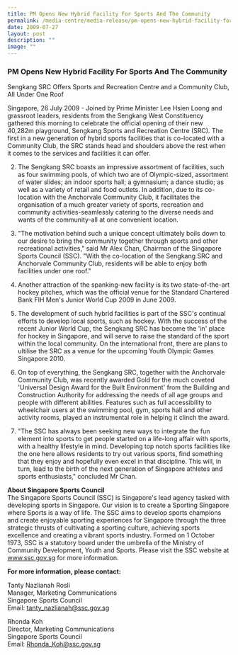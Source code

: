 ```yaml
---
title: PM Opens New Hybrid Facility For Sports And The Community
permalink: /media-centre/media-release/pm-opens-new-hybrid-facility-for-sports-and-the-community/
date: 2009-07-27
layout: post
description: ""
image: ""
---
```

### **PM Opens New Hybrid Facility For Sports And The Community**

Sengkang SRC Offers Sports and Recreation Centre and a Community Club, All Under One Roof

Singapore, 26 July 2009 - Joined by Prime Minister Lee Hsien Loong and grassroot leaders, residents from the Sengkang West Constituency gathered this morning to celebrate the official opening of their new 40,282m playground, Sengkang Sports and Recreation Centre (SRC). The first in a new generation of hybrid sports facilities that is co-located with a Community Club, the SRC stands head and shoulders above the rest when it comes to the services and facilities it can offer.

2. The Sengkang SRC boasts an impressive assortment of facilities, such as four swimming pools, of which two are of Olympic-sized, assortment of water slides; an indoor sports hall; a gymnasium; a dance studio; as well as a variety of retail and food outlets. In addition, due to its co-location with the Anchorvale Community Club, it facilitates the organisation of a much greater variety of sports, recreation and community activities-seamlessly catering to the diverse needs and wants of the community-all at one convenient location.

3. "The motivation behind such a unique concept ultimately boils down to our desire to bring the community together through sports and other recreational activities," said Mr Alex Chan, Chairman of the Singapore Sports Council (SSC). "With the co-location of the Sengkang SRC and Anchorvale Community Club, residents will be able to enjoy both facilities under one roof."

4. Another attraction of the spanking-new facility is its two state-of-the-art hockey pitches, which was the official venue for the Standard Chartered Bank FIH Men's Junior World Cup 2009 in June 2009.

5. The development of such hybrid facilities is part of the SSC's continual efforts to develop local sports, such as hockey. With the success of the recent Junior World Cup, the Sengkang SRC has become the 'in' place for hockey in Singapore, and will serve to raise the standard of the sport within the local community. On the international front, there are plans to ultilise the SRC as a venue for the upcoming Youth Olympic Games Singapore 2010.

6. On top of everything, the Sengkang SRC, together with the Anchorvale Community Club, was recently awarded Gold for the much coveted 'Universal Design Award for the Built Environment' from the Building and Construction Authority for addressing the needs of all age groups and people with different abilities. Features such as full accessibility to wheelchair users at the swimming pool, gym, sports hall and other activity rooms, played an instrumental role in helping it clinch the award.

7. "The SSC has always been seeking new ways to integrate the fun element into sports to get people started on a life-long affair with sports, with a healthy lifestyle in mind. Developing top notch sports facilities like the one here allows residents to try out various sports, find something that they enjoy and hopefully even excel in that discipline. This will, in turn, lead to the birth of the next generation of Singapore athletes and sports enthusiasts," concluded Mr Chan.


**About Singapore Sports Council**
<br>
The Singapore Sports Council (SSC) is Singapore's lead agency tasked with developing sports in Singapore. Our vision is to create a Sporting Singapore where Sports is a way of life. The SSC aims to develop sports champions and create enjoyable sporting experiences for Singapore through the three strategic thrusts of cultivating a sporting culture, achieving sports excellence and creating a vibrant sports industry. Formed on 1 October 1973, SSC is a statutory board under the umbrella of the Ministry of Community Development, Youth and Sports. Please visit the SSC website at www.ssc.gov.sg for more information.

**For more information, please contact:**

Tanty Nazlianah Rosli
<br>
Manager, Marketing Communications
<br>
Singapore Sports Council
<br>
Email: [tanty_nazlianah@ssc.gov.sg](mailto:tanty_nazlianah@ssc.gov.sg)

Rhonda Koh
<br>
Director, Marketing Communications
<br>
Singapore Sports Council
<br>
Email: [Rhonda_Koh@ssc.gov.sg](mailto:Rhonda_Koh@ssc.gov.sg)